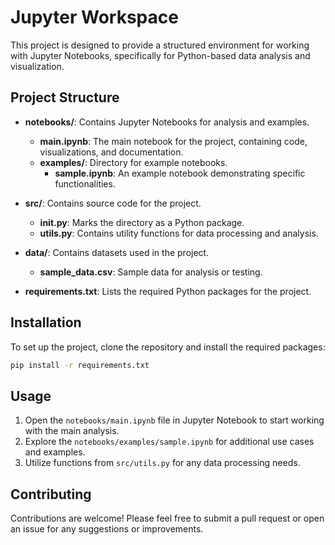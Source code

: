 # Jupyter Workspace

This project is designed to provide a structured environment for working with Jupyter Notebooks, specifically for Python-based data analysis and visualization.

## Project Structure

- **notebooks/**: Contains Jupyter Notebooks for analysis and examples.
  - **main.ipynb**: The main notebook for the project, containing code, visualizations, and documentation.
  - **examples/**: Directory for example notebooks.
    - **sample.ipynb**: An example notebook demonstrating specific functionalities.

- **src/**: Contains source code for the project.
  - **__init__.py**: Marks the directory as a Python package.
  - **utils.py**: Contains utility functions for data processing and analysis.

- **data/**: Contains datasets used in the project.
  - **sample_data.csv**: Sample data for analysis or testing.

- **requirements.txt**: Lists the required Python packages for the project.

## Installation

To set up the project, clone the repository and install the required packages:

```bash
pip install -r requirements.txt
```

## Usage

1. Open the `notebooks/main.ipynb` file in Jupyter Notebook to start working with the main analysis.
2. Explore the `notebooks/examples/sample.ipynb` for additional use cases and examples.
3. Utilize functions from `src/utils.py` for any data processing needs.

## Contributing

Contributions are welcome! Please feel free to submit a pull request or open an issue for any suggestions or improvements.